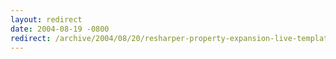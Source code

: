 ```yaml
---
layout: redirect
date: 2004-08-19 -0800
redirect: /archive/2004/08/20/resharper-property-expansion-live-template.aspx/
---
```

